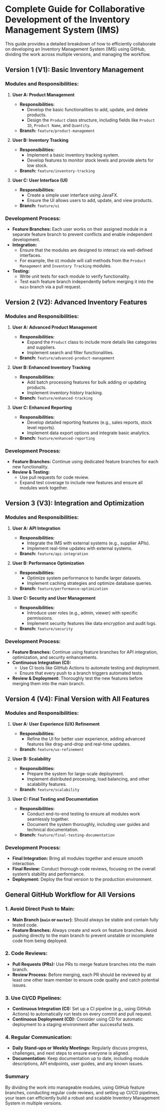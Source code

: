 
# Complete Guide for Collaborative Development of the Inventory Management System (IMS)

This guide provides a detailed breakdown of how to efficiently collaborate on developing an Inventory Management System (IMS) using GitHub, dividing the work across multiple versions, and managing the workflow.

## Version 1 (V1): Basic Inventory Management

### Modules and Responsibilities:

1. **User A: Product Management**
   - **Responsibilities:**
     - Develop the basic functionalities to add, update, and delete products.
     - Design the `Product` class structure, including fields like `Product ID`, `Product Name`, and `Quantity`.
   - **Branch:** `feature/product-management`

2. **User B: Inventory Tracking**
   - **Responsibilities:**
     - Implement a basic inventory tracking system.
     - Develop features to monitor stock levels and provide alerts for low stock.
   - **Branch:** `feature/inventory-tracking`

3. **User C: User Interface (UI)**
   - **Responsibilities:**
     - Create a simple user interface using JavaFX.
     - Ensure the UI allows users to add, update, and view products.
   - **Branch:** `feature/ui`

### Development Process:
- **Feature Branches:** Each user works on their assigned module in a separate feature branch to prevent conflicts and enable independent development.
- **Integration:** 
  - Ensure that the modules are designed to interact via well-defined interfaces.
  - For example, the `UI` module will call methods from the `Product Management` and `Inventory Tracking` modules.
- **Testing:**
  - Write unit tests for each module to verify functionality.
  - Test each feature branch independently before merging it into the `main` branch via a pull request.

## Version 2 (V2): Advanced Inventory Features

### Modules and Responsibilities:
1. **User A: Advanced Product Management**
   - **Responsibilities:**
     - Expand the `Product` class to include more details like categories and suppliers.
     - Implement search and filter functionalities.
   - **Branch:** `feature/advanced-product-management`

2. **User B: Enhanced Inventory Tracking**
   - **Responsibilities:**
     - Add batch processing features for bulk adding or updating products.
     - Implement inventory history tracking.
   - **Branch:** `feature/enhanced-tracking`

3. **User C: Enhanced Reporting**
   - **Responsibilities:**
     - Develop detailed reporting features (e.g., sales reports, stock level reports).
     - Implement data export options and integrate basic analytics.
   - **Branch:** `feature/enhanced-reporting`

### Development Process:
- **Feature Branches:** Continue using dedicated feature branches for each new functionality.
- **Review & Testing:**
  - Use pull requests for code review.
  - Expand test coverage to include new features and ensure all modules work together.

## Version 3 (V3): Integration and Optimization

### Modules and Responsibilities:
1. **User A: API Integration**
   - **Responsibilities:**
     - Integrate the IMS with external systems (e.g., supplier APIs).
     - Implement real-time updates with external systems.
   - **Branch:** `feature/api-integration`

2. **User B: Performance Optimization**
   - **Responsibilities:**
     - Optimize system performance to handle larger datasets.
     - Implement caching strategies and optimize database queries.
   - **Branch:** `feature/performance-optimization`

3. **User C: Security and User Management**
   - **Responsibilities:**
     - Introduce user roles (e.g., admin, viewer) with specific permissions.
     - Implement security features like data encryption and audit logs.
   - **Branch:** `feature/security`

### Development Process:
- **Feature Branches:** Continue using feature branches for API integration, optimization, and security enhancements.
- **Continuous Integration (CI):**
  - Use CI tools like GitHub Actions to automate testing and deployment.
  - Ensure that every push to a branch triggers automated tests.
- **Review & Deployment:** Thoroughly test the new features before merging them into the main branch.

## Version 4 (V4): Final Version with All Features

### Modules and Responsibilities:
1. **User A: User Experience (UX) Refinement**
   - **Responsibilities:**
     - Refine the UI for better user experience, adding advanced features like drag-and-drop and real-time updates.
   - **Branch:** `feature/ux-refinement`

2. **User B: Scalability**
   - **Responsibilities:**
     - Prepare the system for large-scale deployment.
     - Implement distributed processing, load balancing, and other scalability features.
   - **Branch:** `feature/scalability`

3. **User C: Final Testing and Documentation**
   - **Responsibilities:**
     - Conduct end-to-end testing to ensure all modules work seamlessly together.
     - Document the system thoroughly, including user guides and technical documentation.
   - **Branch:** `feature/final-testing-documentation`

### Development Process:
- **Final Integration:** Bring all modules together and ensure smooth interaction.
- **Final Review:** Conduct thorough code reviews, focusing on the overall system’s stability and performance.
- **Deployment:** Deploy the final version to the production environment.

## General GitHub Workflow for All Versions

### 1. Avoid Direct Push to Main:
- **Main Branch (`main` or `master`)**: Should always be stable and contain fully tested code.
- **Feature Branches:** Always create and work on feature branches. Avoid pushing directly to the main branch to prevent unstable or incomplete code from being deployed.

### 2. Code Reviews:
- **Pull Requests (PRs):** Use PRs to merge feature branches into the main branch.
- **Review Process:** Before merging, each PR should be reviewed by at least one other team member to ensure code quality and catch potential issues.

### 3. Use CI/CD Pipelines:
- **Continuous Integration (CI):** Set up a CI pipeline (e.g., using GitHub Actions) to automatically run tests on every commit and pull request.
- **Continuous Deployment (CD):** Consider using CD for automatic deployment to a staging environment after successful tests.

### 4. Regular Communication:
- **Daily Stand-ups or Weekly Meetings:** Regularly discuss progress, challenges, and next steps to ensure everyone is aligned.
- **Documentation:** Keep documentation up to date, including module descriptions, API endpoints, user guides, and any known issues.

### Summary
By dividing the work into manageable modules, using GitHub feature branches, conducting regular code reviews, and setting up CI/CD pipelines, your team can efficiently build a robust and scalable Inventory Management System in multiple versions.
